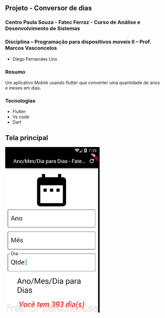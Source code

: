 ## Projeto - Conversor de dias
### Centro Paula Souza - Fatec Ferraz - Curso de Análise e Desenvolvimento de Sistemas
### Disciplina – Programação para dispositivos moveis II – Prof. Marcos Vasconcelos

- Diego Fernandes Lins

### Resumo
Um aplicativo Mobile usando flutter que converter uma quantidade de anos e meses em dias.

### Tecnologias
- Flutter
- Vs code
- Dart

## Tela principal
![](https://github.com/DiegoLins10/Dias/blob/master/app.png)
